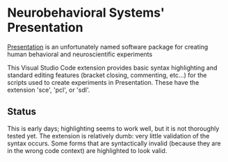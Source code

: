 # Neurobehavioral Systems' Presentation

[Presentation](https://www.neurobs.com/index_html) is an unfortunately named
software package for creating human behavioral and neuroscientific
experiments

This Visual Studio Code extension provides basic syntax highlighting and
standard editing features (bracket closing, commenting, etc...) for the
scripts used to create experiments in Presentation. These have the extension
'sce', 'pcl', or 'sdl'.

## Status

This is early days; highlighting seems to work well, but it is not thoroughly
tested yet. The extension is relatively dumb: very little validation of the
syntax occurs. Some forms that are syntactically invalid (because they are in
the wrong code context) are highlighted to look valid.